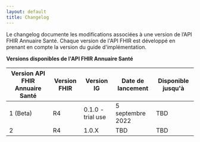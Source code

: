 ```yaml
---
layout: default
title: Changelog
---
```


Le changelog  documente les modifications associées à une version de l’API FHIR Annuaire Santé. Chaque version de l'API FHIR est développé en prenant en compte la version du guide d'implémentation.

**Versions disponibles de l'API FHIR Annuaire Santé**

| Version API FHIR Annuaire Santé   | Version FHIR  | Version IG        | Date de lancement | Disponible jusqu'à    |
| ---                               | ---           | ---               | ---               | ---                   |
| 1 (Beta)                          | R4            | 0.1.0 - trial use | 5 septembre 2022  | TBD                   |
| 2                                 | R4            | 1.0.X             | TBD               | TBD                   |
